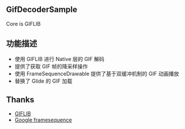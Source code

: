 ## GifDecoderSample
Core is GIFLIB

## 功能描述
- 使用 GIFLIB 进行 Native 层的 GIF 解码
- 提供了获取 GIF 帧的降采样操作
- 使用 FrameSequenceDrawable 提供了基于双缓冲机制的 GIF 动画播放
- 替换了 Glide 的 GIF 加载

## Thanks
- [GIFLIB](https://sourceforge.net/projects/giflib/)
- [Google framesequence](http://androidxref.com/9.0.0_r3/xref/frameworks/ex/framesequence/jni/)
